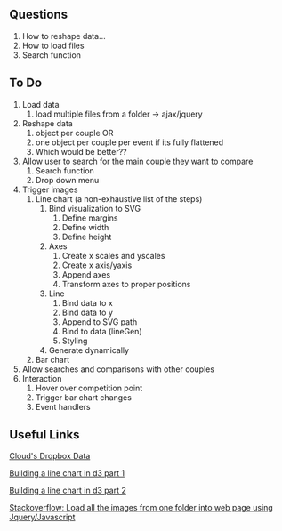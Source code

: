 ## Questions
1. How to reshape data...
2. How to load files
3. Search function

## To Do

1.	Load data
	1. load multiple files from a folder → ajax/jquery
2.	Reshape data
	1. object per couple
OR
	2. one object per couple per event if its fully flattened 	
	3. Which would be better??
3.	Allow user to search for the main couple they want to compare
	1. Search function
	2. Drop down menu
4.	Trigger images
	1.	Line chart (a non-exhaustive list of the steps)
		1. Bind visualization to SVG
			1. Define margins
			2. Define width
			3. Define height
		2. Axes
			1. Create x scales and yscales
			2. Create x axis/yaxis
			3. Append axes
			4. Transform axes to proper positions
		3. Line
			1. Bind data to x
			2. Bind data to y
			3. Append to SVG path
			4. Bind to data (lineGen)
			5. Styling
		4. Generate dynamically
	2. Bar chart
5. Allow searches and comparisons with other couples
6. Interaction
	1. Hover over competition point
	2. Trigger bar chart changes
	3. Event handlers

## Useful Links

[Cloud's Dropbox Data](https://www.dropbox.com/sh/j7g9fde1h9yptgy/AACMK6HCh44QS9q2VoSMwZgPa?dl=0)

[Building a line chart in d3 part 1](http://code.tutsplus.com/tutorials/building-a-multi-line-chart-using-d3js--cms-22935)

[Building a line chart in d3 part 2](http://code.tutsplus.com/tutorials/building-a-multi-line-chart-using-d3js-part-2--cms-22973)

[Stackoverflow: Load all the images from one folder into web page using Jquery/Javascript](http://stackoverflow.com/questions/18480550/how-to-load-all-the-images-from-one-of-my-folder-into-my-web-page-using-jquery)


